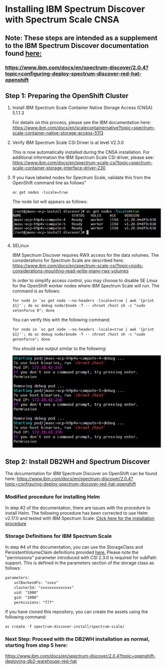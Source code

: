 # Installing IBM Spectrum Discover with Spectrum Scale CNSA

## Note: These steps are intended as a supplement to the IBM Spectrum Discover documentation found [here:](https://www.ibm.com/docs/en/spectrum-discover/2.0.4?topic=configuring-deploy-spectrum-discover-red-hat-openshift)

### https://www.ibm.com/docs/en/spectrum-discover/2.0.4?topic=configuring-deploy-spectrum-discover-red-hat-openshift


## Step 1: Preparing the OpenShift Cluster

1. Install IBM Spectrum Scale Container Native Storage Access (CNSA) 5.1.1.3

   For details on this process, please see the IBM documentation here:
   https://www.ibm.com/docs/en/scalecontainernative?topic=spectrum-scale-container-native-storage-access-5113

2. Verify IBM Spectrum Scale CSI Driver is at level V2.3.0 

   This is now automatically installed during the CNSA installation. For additional information the IBM Spectrum Scale CSI driver, please see: 
   https://www.ibm.com/docs/en/spectrum-scale-csi?topic=spectrum-scale-container-storage-interface-driver-230

3. If you have labeled nodes for Spectrum Scale, validate this from the OpenShift command line as follows"
    ```
    oc get nodes -lscale=true
    ```
    The node list will appears as follows:

    ![oc get nodes -lscale=true](images/oc-get-nodes.png)

4.  SELinux

    IBM Spectrum Discover requires RWX access for the data volumes. The considerations for Spectrum Scale are described here: https://www.ibm.com/docs/en/spectrum-scale-csi?topic=pods-considerations-mounting-read-write-many-rwx-volumes

    In order to simplify access control, you may choose to disable SE Linux for the OpenShift worker nodes where IBM Spectrum Scale will run. The command is as follows:
    ```
    for node in `oc get node --no-headers -lscale=true | awk '{print $1}'`; do oc debug node/$node -T -- chroot /host sh -c "sudo setenforce 0"; done
    ```
    You can verify this with the following command:
    ```
    for node in `oc get node --no-headers -lscale=true | awk '{print $1}'`; do oc debug node/$node -T -- chroot /host sh -c "sudo getenforce"; done
    
    ```
    You should see output similar to the following:

    ![getenforce](images/getenforce1.png)

## Step 2: Install DB2WH and Spectrum Discover
The documentation for IBM Spectrum Discover on OpenShift can be found here:
https://www.ibm.com/docs/en/spectrum-discover/2.0.4?topic=configuring-deploy-spectrum-discover-red-hat-openshift

### Modified procedure for installing Helm 
In step #2 of the documentation, there are issues with the procedure to install Helm. The following procedure has been corrected to use Helm v2.17.0 and tested with IBM Spectrum Scale: [Click here for the installation procedure](tiller-installation/tiller-installation-steps.md)

### <a name="storage_definitions"></a>Storage Definitions for IBM Spectrum Scale
In step #4 of the documentation, you can use the StorageClass and PersistentVolumeClaim definitions provided [here.](https://github.com/JohnIBM/spectrum-discover-install/tree/main/spectrum-scale)
Please note the "permissions" parameter introduced with CSI 2.3.0 is required for subPath support. This is defined in the parameters section of the storage class as follows:
```
parameters:
    volBackendFs: "xxxx"
    clusterId: "xxxxxxxxxxxxxx"  
    uid: "1000"
    gid: "1000"
    permissions: "777"
```

If you have cloned this repository, you can create the assets using the following command:
```
oc create -f spectrum-discover-install/spectrum-scale/
```

### Next Step: Proceed with the DB2WH installation as normal, starting from step 5 here:
https://www.ibm.com/docs/en/spectrum-discover/2.0.4?topic=openshift-deploying-db2-warehouse-red-hat